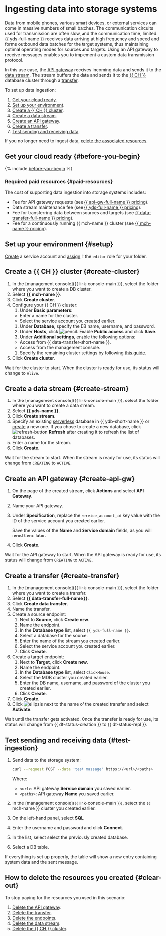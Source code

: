 # Ingesting data into storage systems


Data from mobile phones, various smart devices, or external services can come in massive numbers of small batches. The communication circuits used for transmission are often slow, and the communication time, limited. {{ yds-full-name }} receives data arriving at high frequency and speed and forms outbound data batches for the target systems, thus maintaining optimal operating modes for sources and targets. Using an API gateway to receive messages enables you to implement a custom data transmission protocol.

In this use case, the [API gateway](../../api-gateway/concepts/index.md) receives incoming data and sends it to the [data stream](../../data-streams/concepts/index.md). The stream buffers the data and sends it to the [{{ CH }}](../../managed-clickhouse/concepts/index.md) database cluster through a [transfer](../../data-transfer/concepts/index.md).

To set up data ingestion:

1. [Get your cloud ready](#before-you-begin).
1. [Set up your environment](#setup).
1. [Create a {{ CH }} cluster](#create-cluster).
1. [Create a data stream](#create-stream).
1. [Create an API gateway](#create-api-gw).
1. [Create a transfer](#create-transfer).
1. [Test sending and receiving data](#test-ingestion).

If you no longer need to ingest data, [delete the associated resources](#clear-out).

## Get your cloud ready {#before-you-begin}

{% include [before-you-begin](../_tutorials_includes/before-you-begin.md) %}


### Required paid resources {#paid-resources}

The cost of supporting data ingestion into storage systems includes:

* Fee for API gateway requests (see [{{ api-gw-full-name }} pricing](../../api-gateway/pricing.md)).
* Data stream maintenance fee (see [{{ yds-full-name }} pricing](../../data-streams/pricing.md)).
* Fee for transferring data between sources and targets (see [{{ data-transfer-full-name }} pricing](../../data-transfer/pricing.md)).
* Fee for a continuously running {{ mch-name }} cluster (see [{{ mch-name }} pricing](../../managed-clickhouse/pricing.md)).


## Set up your environment {#setup}

[Create](../../iam/operations/sa/create.md) a service account and [assign](../../iam/operations/sa/assign-role-for-sa.md) it the `editor` role for your folder.

## Create a {{ CH }} cluster {#create-cluster}

1. In the [management console]({{ link-console-main }}), select the folder where you want to create a DB cluster.
1. Select **{{ mch-name }}**.
1. Click **Create cluster**.
1. Configure your {{ CH }} cluster:
    1. Under **Basic parameters**:
      * Enter a name for the cluster.
      * Select the service account you created earlier.
    1. Under **Database**, specify the DВ name, username, and password.
    1. Under **Hosts**, click ![pencil](../../_assets/pencil.svg). Enable **Public access** and click **Save**.
    1. Under **Additional settings**, enable the following options:
      * Access from {{ data-transfer-short-name }}.
      * Access from the management console.
    1. Specify the remaining cluster settings by following [this guide](../../managed-clickhouse/operations/cluster-create.md).
1. Click **Create cluster**.

Wait for the cluster to start. When the cluster is ready for use, its status will change to `Alive`.

## Create a data stream {#create-stream}

1. In the [management console]({{ link-console-main }}), select the folder where you want to create a data stream.
1. Select **{{ yds-name }}**.
1. Click **Create stream**.
1. Specify an existing [serverless](../../ydb/concepts/serverless-and-dedicated.md#serverless) database in {{ ydb-short-name }} or [create](../../ydb/quickstart.md#serverless) a new one. If you chose to create a new database, click ![refresh-button](../../_assets/data-streams/refresh-button.svg) **Refresh** after creating it to refresh the list of databases.
1. Enter a name for the stream.
1. Click **Create**.

Wait for the stream to start. When the stream is ready for use, its status will change from `CREATING` to `ACTIVE`.

## Create an API gateway {#create-api-gw}

1. On the page of the created stream, click **Actions** and select **API Gateway**.
1. Name your API gateway.
1. Under **Specification**, replace the `service_account_id` key value with the ID of the service account you created earlier.

    Save the values of the **Name** and **Service domain** fields, as you will need them later.
1. Click **Create**.

Wait for the API gateway to start. When the API gateway is ready for use, its status will change from `CREATING` to `ACTIVE`.

## Create a transfer {#create-transfer}

1. In the [management console]({{ link-console-main }}), select the folder where you want to create a transfer.
1. Select **{{ data-transfer-full-name }}**.
1. Click **Create data transfer**.
1. Name the transfer.
1. Create a source endpoint:
    1. Next to **Source**, click **Create new**.
    1. Name the endpoint.
    1. In the **Database type** list, select `{{ yds-full-name }}`.
    1. Select a database for the source.
    1. Enter the name of the stream you created earlier.
    1. Select the service account you created earlier.
    1. Click **Create**.
1. Create a target endpoint:
    1. Next to **Target**, click **Create new**.
    1. Name the endpoint.
    1. In the **Database type** list, select `ClickHouse`.
    1. Select the MDB cluster you created earlier.
    1. Enter the DB name, username, and password of the cluster you created earlier.
    1. Click **Create**.
1. Click **Create**.
1. Click ![ellipsis](../../_assets/horizontal-ellipsis.svg) next to the name of the created transfer and select **Activate**.

Wait until the transfer gets activated. Once the transfer is ready for use, its status will change from {{ dt-status-creation }} to {{ dt-status-repl }}.

## Test sending and receiving data {#test-ingestion}

1. Send data to the storage system:

    ```bash
    curl --request POST --data 'test massage' https://<url>/<paths>
    ```

    Where:

    * `<url>`: API gateway **Service domain** you saved earlier.
    * `<paths>`: API gateway **Name** you saved earlier.
1. In the [management console]({{ link-console-main }}), select the {{ mch-name }} cluster you created earlier.
1. On the left-hand panel, select **SQL**.
1. Enter the username and password and click **Connect**.
1. In the list, select select the previously created database.
1. Select a DB table.

If everything is set up properly, the table will show a new entry containing system data and the sent message.

## How to delete the resources you created {#clear-out}

To stop paying for the resources you used in this scenario:

1. [Delete the API gateway](../../api-gateway/operations/api-gw-delete.md).
1. [Delete the transfer](../../data-transfer/operations/transfer.md#delete).
1. [Delete the endpoints](../../data-transfer/operations/endpoint/index.md#delete).
1. [Delete the data stream](../../data-streams/operations/manage-streams.md#delete-data-stream).
1. [Delete the {{ CH }} cluster](../../managed-clickhouse/operations/cluster-delete.md).
